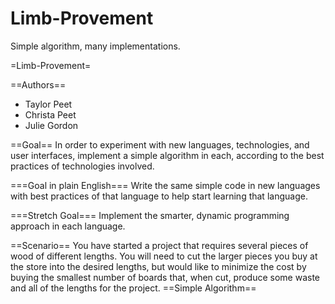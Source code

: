 Limb-Provement
==============

Simple algorithm, many implementations.


=Limb-Provement=

==Authors==
* Taylor Peet
* Christa Peet
* Julie Gordon


==Goal==
In order to experiment with new languages, technologies, and user interfaces, implement a simple algorithm in each, according to the best practices of technologies involved.

===Goal in plain English===
Write the same simple code in new languages with best practices of that language to help start learning that language.

===Stretch Goal===
Implement the smarter, dynamic programming approach in each language.

==Scenario==
You have started a project that requires several pieces of wood of different lengths. You will need to cut the larger pieces you buy at the store into the desired lengths, but would like to minimize the cost by buying the smallest number of boards that, when cut, produce some waste and all of the lengths for the project. 
==Simple Algorithm==
